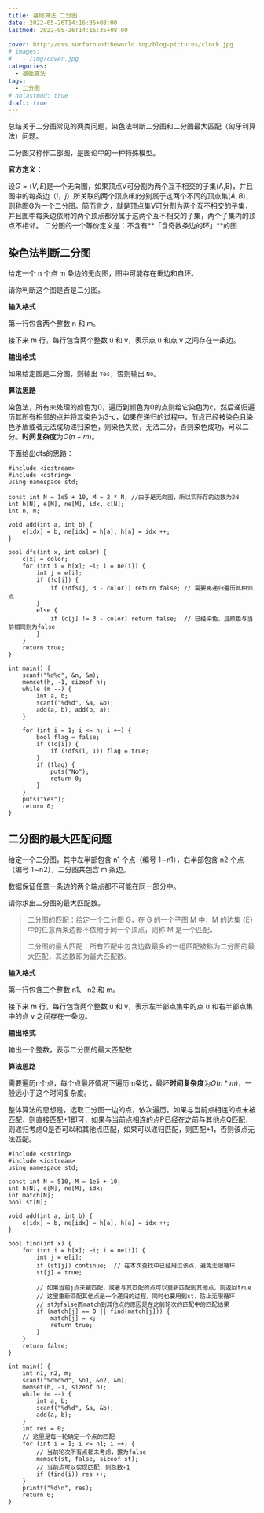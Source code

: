```yaml
---
title: 基础算法 二分图
date: 2022-05-26T14:16:35+08:00
lastmod: 2022-05-26T14:16:35+08:00

cover: http://oss.surfaroundtheworld.top/blog-pictures/clock.jpg
# images:
#   - /img/cover.jpg
categories:
  - 基础算法
tags:
  - 二分图
# nolastmod: true
draft: true
---
```


总结关于二分图常见的两类问题，染色法判断二分图和二分图最大匹配（匈牙利算法）问题。

<!--more-->

二分图又称作二部图，是图论中的一种特殊模型。

**官方定义：**

设$G=(V,E)$是一个无向图，如果顶点V可分割为两个互不相交的子集(A,B)，并且图中的每条边$（i，j）$所关联的两个顶点$i$和$j$分别属于这两个不同的顶点集$(A,B)$，则称图G为一个二分图。简而言之，就是顶点集V可分割为两个互不相交的子集，并且图中每条边依附的两个顶点都分属于这两个互不相交的子集，两个子集内的顶点不相邻。
二分图的一个等价定义是：不含有**「含奇数条边的环」**的图

## 染色法判断二分图

给定一个 n 个点 m 条边的无向图，图中可能存在重边和自环。

请你判断这个图是否是二分图。

**输入格式**

第一行包含两个整数 n 和 m。

接下来 m 行，每行包含两个整数 u 和 v，表示点 u 和点 v 之间存在一条边。

**输出格式**

如果给定图是二分图，则输出 `Yes`，否则输出 `No`。

**算法思路**

染色法，所有未处理的颜色为0，遍历到颜色为0的点则给它染色为c，然后递归遍历其所有相邻的点并将其染色为3-c，如果在递归的过程中，节点已经被染色且染色矛盾或者无法成功递归染色，则染色失败，无法二分，否则染色成功，可以二分。**时间复杂度**为$O(n + m)$。

下面给出dfs的思路：

```
#include <iostream>
#include <cstring>
using namespace std;

const int N = 1e5 + 10, M = 2 * N; //由于是无向图，所以实际存的边数为2N
int h[N], e[M], ne[M], idx, c[N];
int n, m;

void add(int a, int b) {
    e[idx] = b, ne[idx] = h[a], h[a] = idx ++;
}

bool dfs(int x, int color) {
    c[x] = color;
    for (int i = h[x]; ~i; i = ne[i]) {
        int j = e[i];
        if (!c[j]) {
            if (!dfs(j, 3 - color)) return false; // 需要再递归遍历其相邻点
        }
        else {
            if (c[j] != 3 - color) return false;  // 已经染色，且颜色与当前相同则为false
        }
    } 
    return true;
}

int main() {
    scanf("%d%d", &n, &m);
    memset(h, -1, sizeof h);
    while (m --) {
        int a, b;
        scanf("%d%d", &a, &b);
        add(a, b), add(b, a);
    }
    
    for (int i = 1; i <= n; i ++) {
        bool flag = false;
        if (!c[i]) {
            if (!dfs(i, 1)) flag = true;
        }
        if (flag) {
            puts("No");
            return 0;
        }
    }
    puts("Yes");
    return 0;
}
```

## 二分图的最大匹配问题

给定一个二分图，其中左半部包含 n1 个点（编号 1∼n1），右半部包含 n2 个点（编号 1∼n2），二分图共包含 m 条边。

数据保证任意一条边的两个端点都不可能在同一部分中。

请你求出二分图的最大匹配数。

> 二分图的匹配：给定一个二分图 G，在 G 的一个子图 M 中，M 的边集 {E}中的任意两条边都不依附于同一个顶点，则称 M 是一个匹配。
>
> 二分图的最大匹配：所有匹配中包含边数最多的一组匹配被称为二分图的最大匹配，其边数即为最大匹配数。

**输入格式**

第一行包含三个整数 n1、 n2 和 m。

接下来 m 行，每行包含两个整数 u 和 v，表示左半部点集中的点 u 和右半部点集中的点 v 之间存在一条边。

**输出格式**

输出一个整数，表示二分图的最大匹配数

**算法思路**

需要遍历n个点，每个点最坏情况下遍历m条边，最坏**时间复杂度**为$O(n * m)$，一般远小于这个时间复杂度。

整体算法的思想是，选取二分图一边的点，依次遍历。如果与当前点相连的点未被匹配，则直接匹配+1即可，如果与当前点相连的点P已经在之前与其他点Q匹配，则递归考虑Q是否可以和其他点匹配，如果可以递归匹配，则匹配+1，否则该点无法匹配。

```
#include <cstring>
#include <iostream>
using namespace std;

const int N = 510, M = 1e5 + 10;
int h[N], e[M], ne[M], idx;
int match[N];
bool st[N];

void add(int a, int b) {
    e[idx] = b, ne[idx] = h[a], h[a] = idx ++;
}

bool find(int x) {
    for (int i = h[x]; ~i; i = ne[i]) {
        int j = e[i];
        if (st[j]) continue;  // 在本次查找中已经用过该点，避免无限循环
        st[j] = true;
        
        // 如果当前j点未被匹配，或者与其匹配的点可以重新匹配到其他点，则返回true
        // 这里重新匹配其他点是一个递归的过程，同时也要用到st，防止无限循环
        // st为false而match到其他点的原因是在之前轮次的匹配中的匹配结果
        if (match[j] == 0 || find(match[j])) {
            match[j] = x;
            return true;
        }
    }
    return false;
}

int main() {
    int n1, n2, m;
    scanf("%d%d%d", &n1, &n2, &m);
    memset(h, -1, sizeof h);
    while (m --) {
        int a, b;
        scanf("%d%d", &a, &b);
        add(a, b);
    }
    int res = 0;
    // 这里是每一轮确定一个点的匹配
    for (int i = 1; i <= n1; i ++) { 
        // 当前轮次所有点都未考虑，置为false
        memset(st, false, sizeof st);
        // 当前点可以实现匹配，则总数+1
        if (find(i)) res ++;
    }
    printf("%d\n", res);
    return 0;
}
```

